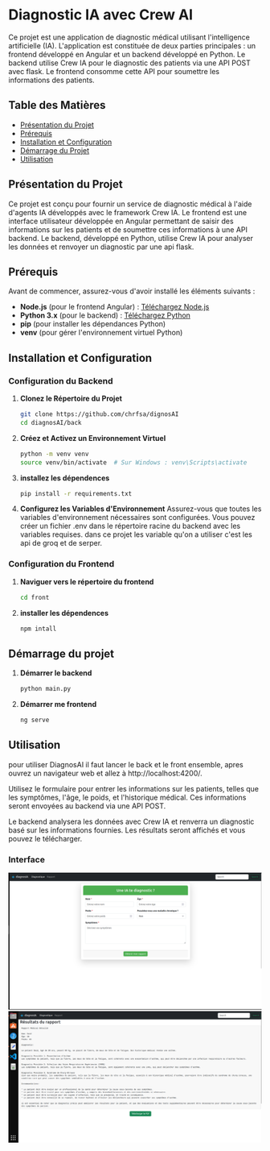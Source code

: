 # Diagnostic IA avec Crew AI

Ce projet est une application de diagnostic médical utilisant l'intelligence artificielle (IA). L'application est constituée de deux parties principales : un frontend développé en Angular et un backend développé en Python. Le backend utilise Crew IA pour le diagnostic des patients via une API POST avec flask. Le frontend consomme cette API pour soumettre les informations des patients.

## Table des Matières

- [Présentation du Projet](#présentation-du-projet)
- [Prérequis](#prérequis)
- [Installation et Configuration](#installation-et-configuration)
- [Démarrage du Projet](#démarrage-du-projet)
- [Utilisation](#utilisation)


## Présentation du Projet

Ce projet est conçu pour fournir un service de diagnostic médical à l'aide d'agents IA développés avec le framework Crew IA. Le frontend est une interface utilisateur développée en Angular permettant de saisir des informations sur les patients et de soumettre ces informations à une API backend. Le backend, développé en Python, utilise Crew IA pour analyser les données et renvoyer un diagnostic par une api flask.

## Prérequis

Avant de commencer, assurez-vous d'avoir installé les éléments suivants :

- **Node.js** (pour le frontend Angular) : [Téléchargez Node.js](https://nodejs.org/)
- **Python 3.x** (pour le backend) : [Téléchargez Python](https://www.python.org/)
- **pip** (pour installer les dépendances Python)
- **venv** (pour gérer l'environnement virtuel Python)

## Installation et Configuration

### Configuration du Backend

1. **Clonez le Répertoire du Projet**

   ```bash
   git clone https://github.com/chrfsa/dignosAI
   cd diagnosAI/back
   ```
2. **Créez et Activez un Environnement Virtuel**

   ```bash
   python -m venv venv
   source venv/bin/activate  # Sur Windows : venv\Scripts\activate
   ```

3. **installez les dépendences**
    ```bash
    pip install -r requirements.txt
    ```
4. **Configurez les Variables d'Environnement**
Assurez-vous que toutes les variables d'environnement nécessaires sont configurées. Vous pouvez créer un fichier .env dans le répertoire racine du backend avec les variables requises. dans ce projet les variable qu'on a utiliser c'est les api de groq et de serper.

### Configuration du Frontend

1. **Naviguer vers le répertoire du frontend**
    ```bash
    cd front
    ```
2. **installer les dépendences**
    ```bash
    npm intall
    ```
## Démarrage du projet
1. **Démarrer le backend**

    ```bash
    python main.py
    ```
2. **Démarrer me frontend**

    ```bash
    ng serve
    ```
## Utilisation
pour utiliser DiagnosAI il faut lancer le back et le front ensemble, apres ouvrez un navigateur web et allez à http://localhost:4200/.

Utilisez le formulaire pour entrer les informations sur les patients, telles que les symptômes, l'âge, le poids, et l'historique médical. Ces informations seront envoyées au backend via une API POST.

Le backend analysera les données avec Crew IA et renverra un diagnostic basé sur les informations fournies. Les résultats seront affichés et vous pouvez le télécharger.

### Interface

![Formulaire](back/dignosai.png)
![Rapport](back/rapport.png)